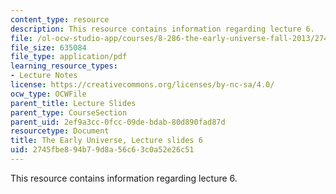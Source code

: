 ```yaml
---
content_type: resource
description: This resource contains information regarding lecture 6.
file: /ol-ocw-studio-app/courses/8-286-the-early-universe-fall-2013/2745fbe894b79d8a56c63c0a52e26c51_MIT8_286F13_lec06.pdf
file_size: 635084
file_type: application/pdf
learning_resource_types:
- Lecture Notes
license: https://creativecommons.org/licenses/by-nc-sa/4.0/
ocw_type: OCWFile
parent_title: Lecture Slides
parent_type: CourseSection
parent_uid: 2ef9a3cc-0fcc-09de-bdab-80d890fad87d
resourcetype: Document
title: The Early Universe, Lecture slides 6
uid: 2745fbe8-94b7-9d8a-56c6-3c0a52e26c51
---
```

This resource contains information regarding lecture 6.